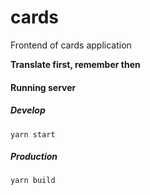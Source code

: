 # cards
Frontend of cards application

**Translate first, remember then**

#### Running server

##### Develop
`yarn start`

##### Production
`yarn build` 
